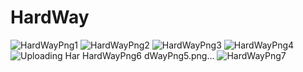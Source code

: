 # HardWay
![HardWayPng1](https://github.com/AleynaKoylu/HardWay/assets/128339201/97cdda61-c49e-4d4e-969e-bc23fc4ba655)
![HardWayPng2](https://github.com/AleynaKoylu/HardWay/assets/128339201/fada4551-2f3b-4b58-ad40-5c13eb47a31e)
![HardWayPng3](https://github.com/AleynaKoylu/HardWay/assets/128339201/047fb453-3b65-4961-8b5e-f88fcba4f3e3)
![HardWayPng4](https://github.com/AleynaKoylu/HardWay/assets/128339201/679a60f4-bbdf-4eba-b5b6-af6efc7e33b4)
![Uploading Har
![HardWayPng6](https://github.com/AleynaKoylu/HardWay/assets/128339201/23450956-4bb7-4453-840e-3e859f0711f3)
dWayPng5.png…]()
![HardWayPng7](https://github.com/AleynaKoylu/HardWay/assets/128339201/fbeee518-95c7-4624-aa6c-bcd2ad2a25ee)
